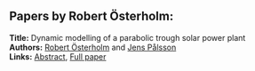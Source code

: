 <h2>Papers by Robert Österholm:</h2>
<p>
<b>Title:</b> Dynamic modelling of a parabolic trough solar power plant<br />
<b>Authors:</b> <a href="../authors/author_231.html">Robert Österholm</a> and <a href="../authors/author_237.html">Jens Pålsson</a><br />
<b>Links:</b> <a href="../abstracts/abstract_111.pdf">Abstract</a>, <a href="../submissions/ECP140961057_OsterholmPalsson.pdf">Full paper</a>
</p>